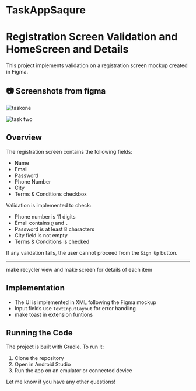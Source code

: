 # TaskAppSaqure
# Registration Screen Validation and HomeScreen and Details
This project implements validation on a registration screen mockup created in Figma.
## 📷 Screenshots from figma 
![taskone](https://github.com/abuhussien28/taskInAppSaquare/assets/96633008/76a5d95b-98ac-4f78-8252-b223e67da76d)

![task two](https://github.com/abuhussien28/taskInAppSaquare/assets/96633008/a5d53987-7f18-47fd-9508-e90aeaecbb8b)


## Overview

The registration screen contains the following fields:

* Name
* Email
* Password
* Phone Number
* City
* Terms & Conditions checkbox

Validation is implemented to check:

* Phone number is 11 digits
* Email contains `@` and `.`
* Password is at least 8 characters
* City field is not empty
* Terms & Conditions is checked

If any validation fails, the user cannot proceed from the `Sign Up` button.
*************************************************************************************
make recycler view and make screen for details of each item 

## Implementation
* The UI is implemented in XML following the Figma mockup
* Input fields use `TextInputLayout` for error handling
* make toast in extension funtions

## Running the Code

The project is built with Gradle. To run it:

1. Clone the repository
2. Open in Android Studio
3.  Run the app on an emulator or connected device

Let me know if you have any other questions!
